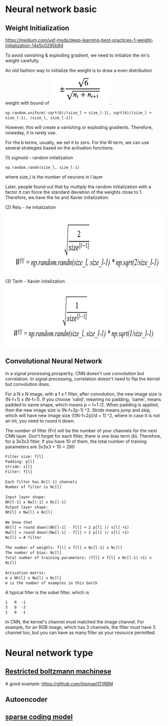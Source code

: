 # Neural network basic
## Weight Initialization
https://medium.com/usf-msds/deep-learning-best-practices-1-weight-initialization-14e5c0295b94

To avoid vanishing & exploding gradient, we need to initialize the nn's weight carefully. 

An old fashion way to initialize the weight is to draw a even distribution weight with bound of <img src = images/bound.png height = 100>. 
```
np.random.uniform(-sqrt(6)/(size_l + size_l-1), sqrt(6)/(size_l + size_l-1), (size_l, size_l-1))
```

However, this will create a vanishing or exploding gradients. Therefore, nowaday, it is rarely use. 

For the b terms, usually, we set it to zero. For the W term, we can use several strategies based on the activation functions:

(1) sigmoid - random initalization
```
np.random.randn(size_l, size_l-1)
```
where size_l is the number of neurons in l layer

Later, people found out that by multiply the random initialization with a factor it can force the standard deviation of the weights close to 1. Therefore, we have the he and Xavier initalizaiton:

(2) Relu - he initalization
<img src = images/he.png height = 200>

(3) Tanh - Xavier initalization
<img src = images/Xavier.png height = 200>

## Convolutional Neural Network

In a signal processing prosperity, CNN doesn't use convolution but correlation. In signal processing, correlation doesn't need to flip the kernel but convolution does. 

For a N x N image, with a f x f filter, after convolution, the new image size is (N-f+1) x (N-f+1). If you choose 'valid', meaning no padding, 'same', means padded to same shape, which means p = f+1 /2. When padding is applied, then the new image size is (N-f+2p-1) ^2. Stride means jump and skip, which will have new image size (((N-f+2p)/d + 1) ^2, where in case it is not an int, you need to round it down. 

The number of filter (Fn) will be the number of your channels for the next CNN layer. Don't forget for each filter, there is one bias term (b). Therefore, for a 3x3x3 fitler, if you have 10 of them, the total number of training parameters are 3x3x3 + 10 = 280

```
Filter size: f[l]
Padding: p[l]
Stride: s[l]
Filter: f[l]

Each filter has Nc[l-1] channels
Number of filter is Nc[l]

Input layer shape:
Nh[l-1] x Nw[l-1] x Nc[l-1]
Output layer shape:
Nh[l] x Nw[l] x Nc[l]

We know that
Nh[l] = round down((Nh[l-1] - f[l] + 2 p[l] )/ s[l] +1)
Nw[l] = round down((Nw[l-1] - f[l] + 2 p[l] )/ s[l] +1)
Nc[l] = # filter

The number of weights: f[l] x f[l] x Nc[l-1] x Nc[l]
The number of bias: Nc[l]
Total number of training parameters: (f[l] x f[l] x Nc[l-1] +1) x Nc[l]

Activation matrix:
m x Nh[l] x Nw[l] x Nc[l]
m is the number of examples in this batch
```




A typical filter is the sobel filter, which is 
```
1   0  -1
3   0  -3
1   0  -1
```

In CNN, the kernel's channel must matched the image channel. For example, for an RGB image, which has 3 channels, the filter must have 3 channel too, but you can have as many filter as your resource permitted. 


# Neural network type
## [Restricted boltzmann machinese](http://deeplearning.net/tutorial/rbm.html)
A good example: https://github.com/hismael17/RBM

## Autoencoder
## [sparse coding model](https://blog.metaflow.fr/sparse-coding-a-simple-exploration-152a3c900a7c)



